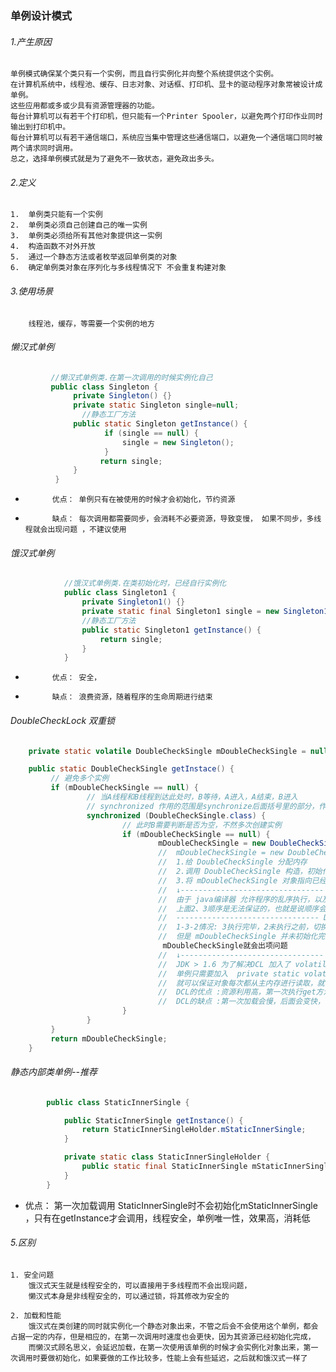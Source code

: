###	单例设计模式
######	1.产生原因
	单例模式确保某个类只有一个实例，而且自行实例化并向整个系统提供这个实例。
	在计算机系统中，线程池、缓存、日志对象、对话框、打印机、显卡的驱动程序对象常被设计成单例。
	这些应用都或多或少具有资源管理器的功能。
	每台计算机可以有若干个打印机，但只能有一个Printer Spooler，以避免两个打印作业同时输出到打印机中。
	每台计算机可以有若干通信端口，系统应当集中管理这些通信端口，以避免一个通信端口同时被两个请求同时调用。
	总之，选择单例模式就是为了避免不一致状态，避免政出多头。

######	2.定义
	1.	单例类只能有一个实例
	2.	单例类必须自己创建自己的唯一实例
	3.	单例类必须给所有其他对象提供这一实例
	4.	构造函数不对外开放
	5.	通过一个静态方法或者枚举返回单例类的对象
	6.	确定单例类对象在序列化与多线程情况下 不会重复构建对象

######	3.使用场景
		线程池，缓存，等需要一个实例的地方

######	懒汉式单例
```Java
		 //懒汉式单例类.在第一次调用的时候实例化自己   
		 public class Singleton {  
		      private Singleton() {}  
		      private static Singleton single=null;  
		        //静态工厂方法   
		      public static Singleton getInstance() {  
		             if (single == null) {    
		                 single = new Singleton();  
		             }    
		            return single;  
		      }  
		  }  
```
-			优点： 单例只有在被使用的时候才会初始化，节约资源
-			缺点： 每次调用都需要同步，会消耗不必要资源，导致变慢， 如果不同步，多线程就会出现问题 ，不建议使用

######	饿汉式单例
```Java
			//饿汉式单例类.在类初始化时，已经自行实例化   
		    public class Singleton1 {  
		        private Singleton1() {}  
		        private static final Singleton1 single = new Singleton1();  
		        //静态工厂方法   
		        public static Singleton1 getInstance() {  
		            return single;  
		        }  
		    }
```

-			优点： 安全，
-			缺点： 浪费资源，随着程序的生命周期进行结束

######	DoubleCheckLock 双重锁
```Java
	private static volatile DoubleCheckSingle mDoubleCheckSingle = null;

	public static DoubleCheckSingle getInstace() {
		 // 避免多个实例
		 if (mDoubleCheckSingle == null) {
				 // 当A线程和B线程到达此处时，B等待，A进入，A结束，B进入
				 // synchronized 作用的范围是synchronize后面括号里的部分，作用的对象是这个类的所有对象
				 synchronized (DoubleCheckSingle.class) {
						 // 此时B需要判断是否为空，不然多次创建实例
						 if (mDoubleCheckSingle == null) {
								 mDoubleCheckSingle = new DoubleCheckSingle();
								 //  mDoubleCheckSingle = new DoubleCheckSingle(); 最终会变成三条指令
								 //  1.给 DoubleCheckSingle 分配内存
								 //  2.调用 DoubleCheckSingle 构造，初始化成员属性
								 //  3.将 mDoubleCheckSingle 对象指向已经分配好的内存 ，此时 mDoubleCheckSingle != null了
								 //  ↓--------------------------------  DCL JDK <= 1.5 --------------------------------------------↓
								 //  由于 java编译器 允许程序的乱序执行，以及JDK<1.5之前  JMM（java内存模型）中Cache、寄存器到内存回写顺序的规定，
								 //  上面2、3顺序是无法保证的，也就是说顺序会出现紊乱，
								 //  -------------------------------- DCL失效问题 --------------------------------------------
								 //  1-3-2情况: 3执行完毕，2未执行之前，切换成B线程，此时 mDoubleCheckSingle != null
								 //  但是 mDoubleCheckSingle 并未初始化完成，所以B使用拿到的
								  mDoubleCheckSingle就会出项问题
								 //  ↓--------------------------------  DCL JDK >1.5 --------------------------------------------↓
								 //  JDK > 1.6 为了解决DCL 加入了 volatile
								 //  单例只需要加入  private static volatile DoubleCheckSingle mDoubleCheckSingle = null;
								 //  就可以保证对象每次都从主内存进行读取，就可以正确的使用DCL方法
								 //  DCL的优点 :资源利用高，第一次执行get方法时，才会实例对象，效率高
								 //  DCL的缺点 :第一次加载会慢，后面会变快，
						 }
				 }
		 }
		 return mDoubleCheckSingle;
	}
```

######	静态内部类单例--推荐
```Java
		public class StaticInnerSingle {

		    public StaticInnerSingle getInstance() {
		        return StaticInnerSingleHolder.mStaticInnerSingle;
		    }

		    private static class StaticInnerSingleHolder {
		        public static final StaticInnerSingle mStaticInnerSingle = new StaticInnerSingle();
		    }
		}
```


-	优点： 第一次加载调用 StaticInnerSingle时不会初始化mStaticInnerSingle ，只有在getInstance才会调用，线程安全，单例唯一性，效果高，消耗低


######	5.区别
	1. 安全问题
		饿汉式天生就是线程安全的，可以直接用于多线程而不会出现问题，
		懒汉式本身是非线程安全的，可以通过锁，将其修改为安全的

	2. 加载和性能
		饿汉式在类创建的同时就实例化一个静态对象出来，不管之后会不会使用这个单例，都会占据一定的内存，但是相应的，在第一次调用时速度也会更快，因为其资源已经初始化完成，
		而懒汉式顾名思义，会延迟加载，在第一次使用该单例的时候才会实例化对象出来，第一次调用时要做初始化，如果要做的工作比较多，性能上会有些延迟，之后就和饿汉式一样了
